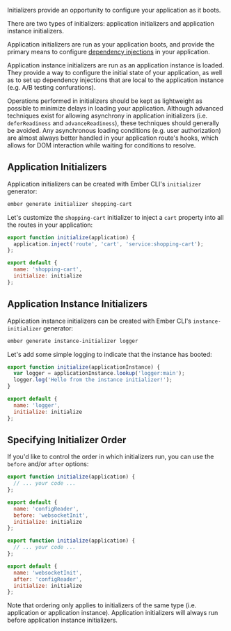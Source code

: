 Initializers provide an opportunity to configure your application as it boots.

There are two types of initializers: application initializers and application
instance initializers.

Application initializers are run as your application boots, and provide the
primary means to configure [dependency injections](./dependency-injection) in
your application.

Application instance initializers are run as an application instance is loaded.
They provide a way to configure the initial state of your application, as well
as to set up dependency injections that are local to the application instance
(e.g. A/B testing confurations).

Operations performed in initializers should be kept as lightweight as possible
to minimize delays in loading your application. Although advanced techniques
exist for allowing asynchrony in application initializers (i.e. `deferReadiness`
and `advanceReadiness`), these techniques should generally be avoided. Any
asynchronous loading conditions (e.g. user authorization) are almost always
better handled in your application route's hooks, which allows for DOM
interaction while waiting for conditions to resolve.

## Application Initializers

Application initializers can be created with Ember CLI's `initializer`
generator:

```bash
ember generate initializer shopping-cart
```

Let's customize the `shopping-cart` initializer to inject a `cart` property into
all the routes in your application:

```app/initializers/shopping-cart.js
export function initialize(application) {
  application.inject('route', 'cart', 'service:shopping-cart');
};

export default {
  name: 'shopping-cart',
  initialize: initialize
};
```

## Application Instance Initializers

Application instance initializers can be created with Ember CLI's
`instance-initializer` generator:

```bash
ember generate instance-initializer logger
```

Let's add some simple logging to indicate that the instance has booted:

```app/instance-initializers/logger.js
export function initialize(applicationInstance) {
  var logger = applicationInstance.lookup('logger:main');
  logger.log('Hello from the instance initializer!');
}

export default {
  name: 'logger',
  initialize: initialize
};
```

## Specifying Initializer Order

If you'd like to control the order in which initializers run, you can use the
`before` and/or `after` options:

```app/initializers/config-reader.js
export function initialize(application) {
  // ... your code ...
};

export default {
  name: 'configReader',
  before: 'websocketInit',
  initialize: initialize
};
```

```app/initializers/websocket-init.js
export function initialize(application) {
  // ... your code ...
};

export default {
  name: 'websocketInit',
  after: 'configReader',
  initialize: initialize
};
```

Note that ordering only applies to initializers of the same type (i.e.
application or application instance). Application initializers will always run
before application instance initializers.
